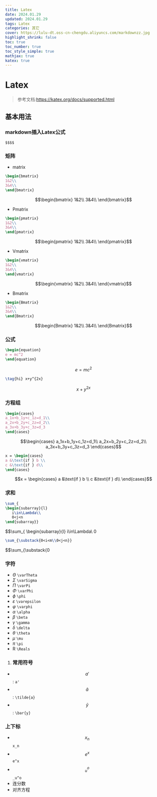 ```yaml
---
title: Latex
date: 2024.01.29
updated: 2024.01.29
tags: Latex
categories: 其它
cover: https://lulu-dt.oss-cn-chengdu.aliyuncs.com/markdownzz.jpg
highlight_shrink: false
toc: true
toc_number: true
toc_style_simple: true
mathjax: true
katex: true
---
```


# Latex

>参考文档:https://katex.org/docs/supported.html

## 基本用法

### markdown插入Latex公式

```Plain
$$$$
```

### 矩阵

- matrix 

```LaTeX
\begin{bmatrix}
1&2\\
3&4\\
\end{bmatrix}
```

$$\begin{bmatrix} 1&2\\ 3&4\\ \end{bmatrix}$$

- Pmatrix

```LaTeX
\begin{pmatrix}
1&2\\
3&4\\
\end{pmatrix}
```

$$\begin{pmatrix} 1&2\\ 3&4\\ \end{pmatrix}$$

- Vmatrix

```LaTeX
\begin{vmatrix}
1&2\\
3&4\\
\end{vmatrix}
```

$$\begin{vmatrix} 1&2\\ 3&4\\ \end{vmatrix}$$

- Bmatrix

```LaTeX
\begin{Bmatrix}
1&2\\
3&4\\
\end{Bmatrix}
```

$$\begin{Bmatrix} 1&2\\ 3&4\\ \end{Bmatrix}$$

### 公式

```LaTeX
\begin{equation}
e = mc^2
\end{equation}
```

$$\begin{equation} e = mc^2 \end{equation}$$

```LaTeX
\tag{hi} x+y^{2x}
```

$$\tag{hi} x+y^{2x}$$

### 方程组

```LaTeX
\begin{cases}
a_1x+b_1y+c_1z=d_1\\
a_2x+b_2y+c_2z=d_2\\
a_3x+b_3y+c_3z=d_3
\end{cases}
```

$$\begin{cases} a_1x+b_1y+c_1z=d_1\\ a_2x+b_2y+c_2z=d_2\\ a_3x+b_3y+c_3z=d_3 \end{cases}$$

```LaTeX
x = \begin{cases}
a &\text{if } b \\
c &\text{if } d\\
\end{cases}
```

$$x = \begin{cases} a &\text{if } b \\ c &\text{if } d\\ \end{cases}$$

### 求和

```LaTeX
\sum_{
\begin{subarray}{l}
   i\in\Lambda\\
   0<j<n
\end{subarray}}
```

$$\sum_{ \begin{subarray}{l}   i\in\Lambda\\   0

```LaTeX
\sum_{\substack{0<i<m\\0<j<n}}
```

$$\sum_{\substack{0

### 字符

- *Θ* `\varTheta`
- *Σ* `\varSigma`
- *Π* `\varPi`
- *Φ* `\varPhi`
- *ϕ* `\phi`
- *ε* `\varepsilon`
- *φ* `\varphi`
- *α* `\alpha`
- *β* `\beta`
- *γ* `\gamma`
- *δ* `\delta`
- *θ* `\theta`
- *μ* `\mu`
- *π* `\pi`
- R `\Reals`

1. ### 常用符号

- $$a'$$: `a'`
- $$\tilde{a}$$: `\tilde{a}`
- $$\bar{y}$$: `\bar{y}`

### 上下标

- $$x_n$$ `x_n`
- $$e^x$$ `e^x`
- $$_u^o$$`_u^o`
- 连分数
- 对齐方程